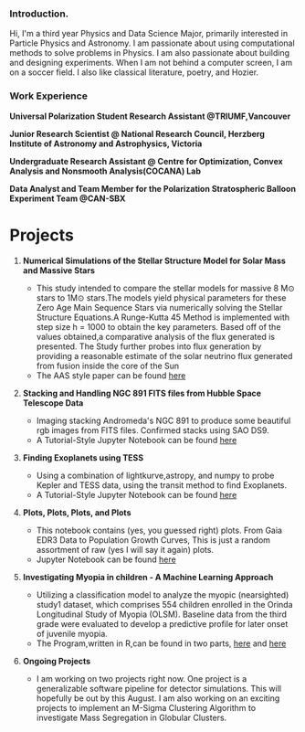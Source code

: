 
### Introduction.
Hi, I'm a third year Physics and Data Science Major, primarily interested in Particle Physics and Astronomy. I am passionate about using computational methods to solve problems in Physics. I am also passionate about building and designing experiments. When I am not behind a computer screen, I am on a soccer field.
I also like classical literature, poetry, and Hozier.


### Work Experience
**Universal Polarization Student Research Assistant @TRIUMF,Vancouver** 

**Junior Research Scientist @ National Research Council, Herzberg Institute of Astronomy and Astrophysics, Victoria**

**Undergraduate Research Assistant @ Centre for Optimization, Convex Analysis and Nonsmooth Analysis(COCANA) Lab**

**Data Analyst and Team Member for the Polarization Stratospheric Balloon Experiment Team @CAN-SBX**

# Projects
1. **Numerical Simulations of the Stellar Structure Model for Solar Mass and Massive Stars**
   - This study intended to compare the stellar models for massive 8 M⊙ stars to 1M⊙ stars.The models
     yield physical parameters for these Zero Age Main Sequence Stars via numerically solving the Stellar
Structure Equations.A Runge-Kutta 45 Method is implemented with step size h = 1000 to obtain the
key parameters. Based 
off of the values obtained,a comparative analysis of the flux generated is presented. The Study further
probes into flux generation by providing a reasonable estimate of the solar neutrino flux generated
from fusion inside the core of the Sun
   - The AAS style paper can be found [here](https://www.overleaf.com/read/hxpqkghqzycq#fbf443)
1. **Stacking and Handling NGC 891 FITS files from Hubble Space Telescope Data**
   -  Imaging stacking Andromeda's NGC 891 to produce some beautiful rgb images from FITS files. Confirmed stacks using SAO DS9.
   - A Tutorial-Style Jupyter Notebook can be found [here](https://github.com/wasnaqvi/Projects/blob/e8f102bee628d42406da7042044751cf4f78ed64/Astronomy/FITS_Handling_and_Stacking.ipynb)
     
2. **Finding Exoplanets using TESS**
   - Using a combination of lightkurve,astropy, and numpy to probe Kepler and TESS data, using the transit method to find Exoplanets.
   - A Tutorial-Style Jupyter Notebook can be found [here](https://github.com/wasnaqvi/Projects/blob/f85bf1c755b30397f9e87ca8d69ead7c4f96bb33/Astronomy/Finding_Exoplanets%20(1).ipynb)

3. **Plots, Plots, Plots, and Plots**
   - This notebook contains (yes, you guessed right) plots. From Gaia EDR3 Data to Population Growth Curves, This is just a random assortment of raw (yes I will say it again) plots.
   - Jupyter Notebook can be found [here](https://github.com/wasnaqvi/Projects/tree/0c6010eb5ecb9215ce9f61cc53966a44fd37dd6c/Misc)

4. **Investigating Myopia in children - A Machine Learning Approach**
   - Utilizing a classification model to analyze the myopic (nearsighted) study1 dataset, which comprises 554 children enrolled in the Orinda Longitudinal Study of Myopia (OLSM). Baseline data from the third grade were evaluated to develop a predictive profile for later onset of juvenile myopia.
   - The Program,written in R,can be found in two parts, [here](https://github.com/wasnaqvi/Projects/tree/f85bf1c755b30397f9e87ca8d69ead7c4f96bb33/Machine%20Learning) and [here](https://github.com/wasnaqvi/Projects/blob/f85bf1c755b30397f9e87ca8d69ead7c4f96bb33/Machine%20Learning/Myopic_Study%2BSalary_Analysis.Rmd)

5. **Ongoing Projects**
   - I am working on two projects right now. One project is a generalizable software pipeline for detector simulations. This will hopefully be out by this August. I am also working on an exciting projects to implement an M-Sigma Clustering Algorithm to investigate Mass Segregation in Globular Clusters.
  
     

   


